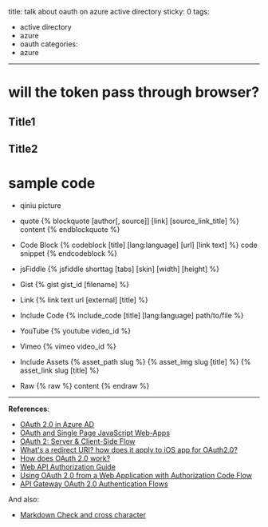title: talk about oauth on azure active directory
sticky: 0
tags:
 - active directory
 - azure
 - oauth
categories:
  - azure
---


<!--more-->


# will the token pass through browser?


## Title1



## Title2


# sample code

- qiniu picture

- quote
{% blockquote [author[, source]] [link] [source_link_title] %}
content
{% endblockquote %}

- Code Block
{% codeblock [title] [lang:language] [url] [link text] %}
code snippet
{% endcodeblock %}

- jsFiddle
{% jsfiddle shorttag [tabs] [skin] [width] [height] %}

- Gist
{% gist gist_id [filename] %}

- Link
{% link text url [external] [title] %}

- Include Code
{% include_code [title] [lang:language] path/to/file %}


- YouTube
{% youtube video_id %}

- Vimeo
{% vimeo video_id %}


- Include Assets
{% asset_path slug %}
{% asset_img slug [title] %}
{% asset_link slug [title] %}


- Raw
{% raw %}
content
{% endraw %}





---

**References**:

- [OAuth 2.0 in Azure AD](https://msdn.microsoft.com/en-us/library/hh549175.aspx)
- [OAuth and Single Page JavaScript Web-Apps](http://alexbilbie.com/2014/11/oauth-and-javascript/)
- [OAuth 2: Server & Client-Side Flow](https://developer.yammer.com/docs/oauth-2)
- [What's a redirect URI? how does it apply to iOS app for OAuth2.0?](http://stackoverflow.com/questions/13281084/whats-a-redirect-uri-how-does-it-apply-to-ios-app-for-oauth2-0)
- [How does OAuth 2.0 work?](https://www.quora.com/How-does-OAuth-2-0-work)
- [Web API Authorization Guide](https://developer.spotify.com/web-api/authorization-guide/#authorization_code_flow)
- [Using OAuth 2.0 from a Web Application with Authorization Code Flow](http://wiki.scn.sap.com/wiki/display/Security/Using+OAuth+2.0+from+a+Web+Application+with+Authorization+Code+Flow)
- [API Gateway OAuth 2.0 Authentication Flows](https://docs.oracle.com/cd/E39820_01/doc.11121/gateway_docs/content/oauth_flows.html)



And also:

- [Markdown Check and cross character](http://stackoverflow.com/questions/712132/in-html-i-can-make-a-checkmark-with-x2713-is-there-a-corresponding-x-mark)
